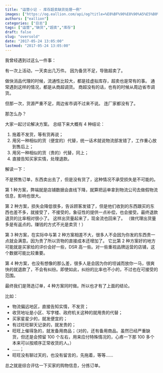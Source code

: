 ```yaml
---
title: "运营小记 - 库存超卖缺货处理一例"
images: ["https://og.eallion.com/api/og?title=%E8%BF%90%E8%90%A5%E5%B0%8F%E8%AE%B0%20-%20%E5%BA%93%E5%AD%98%E8%B6%85%E5%8D%96%E7%BC%BA%E8%B4%A7%E5%A4%84%E7%90%86%E4%B8%80%E4%BE%8B"]
authors: ["eallion"]
categories: ["日志"]
tags: ["运营","缺货","超卖","库存"]
draft: false
slug: "oversold"
date: "2017-05-24 13:05:00"
lastmod: "2017-05-24 13:05:00"
---
```


我曾经遇到过这么一件事：

有一次上活动，一天卖出几万件。
因为备货不足，导致超卖了。

做快消品代理的时候，流通性比较大，都是挂虚拟库存，超卖也是常有的事。
通常遇到这样的情况，都是从商超调货。
商超没有的话，也有的时候从周边省市调货。

但那一次，货源严重不足，周边省市调不过来不说。
连厂家都没有了。

那怎么办？

大家一起讨论解决方案。
总结下来大概有 4 种结论：

 1. 拖着不发货，等有货再说；
 2. 用另一种相似的货（便宜的）代替，统一话术就说物流部发错了，工作重心放到售后上；
 3. 用另一种相似的货（贵的）代替，同上；
 4. 直接告知买家实情，处理退款。

解读一下：

不是预售订单，东西卖出去了，但是没有货了，这种情况不承受损失是不可能的。

第 1 种方案，弊端就是店铺数据会直线下降，就算把运单拿到物流公司去做假物流信息，影响也很大。

第 2 种方案，损失会降低很多，告诉顾客发错了，但是他们收到的东西跟买的东西也差不多，就接受了，不接受的，象征性的提供一点补偿，也会接受。最终退款退货的比率相对很小了。
这样出货量起来了，现金流也回来了。
（做代理出货量多是有返点的。赚钱的方式不光是卖货！）

第 3 种方案，在实际中与第 2 种方案相差不大，很多人不会因为你发的东西贵一点就会满意。因为贵了所以货物的直接成本还增加了。
它比第 2 种方案好的地方可能就是买家给的评价会好一些，DSR 高一些。对一些重视品牌运营的店铺，这个数据可能比较重要。

第 4 种方案，也没有想像的那么差，很多人是会因为你的坦诚而放你一马，很爽快的就退款了，不会有纠纷。即使如此，纠纷的比率也不小的，不过也在可接受的范围。

最终我们是筛选订单，4 种方案同时做。所以也才有了上面的结论。

比如：

- 物流偏远地区，直接告知实情，不发货；
- 收货地址是小区、写字楼、政府机关这种的就用贵的代替；
- 买家星星少的，就发便宜的；
- 有过旺旺聊天记录的，就发贵的；
- 旺旺上催得急的，就发备用商品；（对的，还有备用商品。虽然已经严重缺货，但还是会预留 100 个左右，用来应付特殊情况的，心疼一下那 100 多个本来可以按顺序正常收货的人。）
- ……；
- 旺旺没有聊过天的，也没有留言的，先拖着，等等……

总之就是综合评估一下买家的购物信息，分拣订单。

